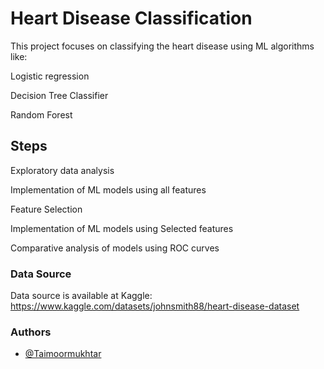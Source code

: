 # Heart Disease Classification

This project focuses on classifying the heart disease using ML algorithms like:

Logistic regression

Decision Tree Classifier

Random Forest



## Steps

Exploratory data analysis

Implementation of ML models using all features

Feature Selection 

Implementation of ML models using Selected features 

Comparative analysis of models using ROC curves

### Data Source

Data source is available at Kaggle: https://www.kaggle.com/datasets/johnsmith88/heart-disease-dataset

### 
### Authors

- [@Taimoormukhtar](https://github.com/Taimoormukhtar)
